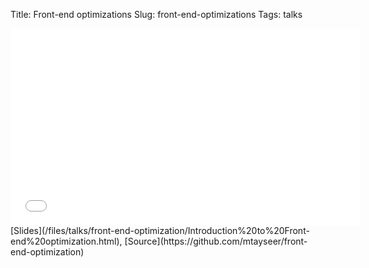 Title: Front-end optimizations
Slug: front-end-optimizations
Tags: talks

<iframe width="560" height="315" src="//www.youtube.com/embed/m_yV9ad4hOo?rel=0" frameborder="0" allowfullscreen></iframe>
[Slides](/files/talks/front-end-optimization/Introduction%20to%20Front-end%20optimization.html), 
[Source](https://github.com/mtayseer/front-end-optimization)